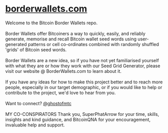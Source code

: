 # [borderwallets.com](https://borderwallets.com)
Welcome to the Bitcoin Border Wallets repo.
<br>
<br>
Border Wallets offer Bitcoiners a way to quickly, easily, and reliably generate, memorise and recall Bitcoin wallet seed words using user-generated patterns or cell co-ordinates combined with randomly shuffled 'grids' of Bitcoin seed words.
<br>
<br>
Border Wallets are a new idea, so if you have not yet familiarised yourself with what they are or how they work with our Seed Grid Generator,
please visit our website @ BorderWallets.com to learn about it.
<br>
<br>
If you have any ideas for how to make this project better and to reach more people, especially in our target demographic,
or if you would like to help or contribute to the project, we'd love to hear from you.
<br><br>
Want to connect? [@ghostofmtc](https://twitter.com/GhostofMtc)
<br><br>
MY CO-CONSPIRATORS
Thank you, SuperPhatArrow for your time, skills, insights and kind guidance, and BitcoinQNA for your encouragement, invaluable help and support. 
